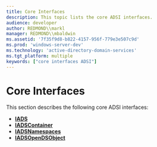 ```yaml
---
title: Core Interfaces
description: This topic lists the core ADSI interfaces.
audience: developer
author: REDMOND\\markl
manager: REDMOND\\mbaldwin
ms.assetid: '7f35f9d8-b822-4157-956f-779e3e507c9d'
ms.prod: 'windows-server-dev'
ms.technology: 'active-directory-domain-services'
ms.tgt_platform: multiple
keywords: ["core interfaces ADSI"]
---
```


# Core Interfaces

This section describes the following core ADSI interfaces:

-   [**IADS**](iads.md)
-   [**IADSContainer**](iadscontainer.md)
-   [**IADSNamespaces**](iadsnamespaces.md)
-   [**IADSOpenDSObject**](iadsopendsobject.md)

 

 




